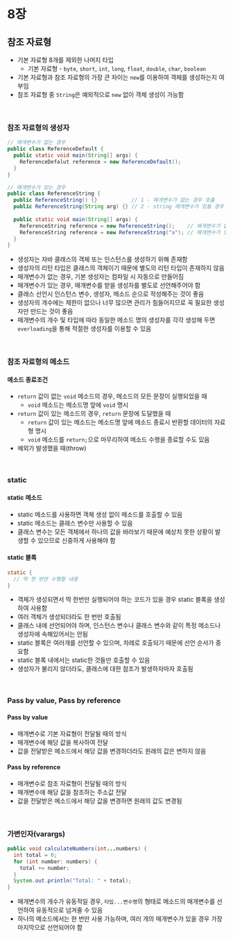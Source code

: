 # 8장
## 참조 자료형
* 기본 자료형 8개를 제외한 나머지 타입
  * 기본 자료형 - `byte`, `short`, `int`, `long`, `float`, `double`, `char`, `boolean`
* 기본 자료형과 참조 자료형의 가장 큰 차이는 `new`를 이용하여 객체를 생성하는지 여부임
* 참조 자료형 중 `String`은 예외적으로 `new` 없이 객체 생성이 가능함
<br>

### 참조 자료형의 생성자
``` java
// 매개변수가 없는 경우
public class ReferenceDefault {
  public static void main(String[] args) {
    ReferenceDefalut reference = new ReferenceDefault();
  }
}

// 매개변수가 있는 경우
public class ReferenceString {
  public ReferenceString() {}           // 1 - 매개변수가 없는 경우 호출
  public ReferenceString(String arg) {} // 2 - string 매개변수가 있을 경우 호출
  
  public static void main(String[] args) {
    ReferenceString reference = new ReferenceString();    // 매개변수가 없으므로 overloading을 통해 1 호출
    ReferenceString reference = new ReferenceString("a"); // 매개변수가 있으므로 overloading을 통해 2 호출
  }
}
```
* 생성자는 자바 클래스의 객체 또는 인스턴스를 생성하기 위해 존재함
* 생성자의 리턴 타입은 클래스의 객체이기 때문에 별도의 리턴 타입이 존재하지 않음
* 매개변수가 없는 경우, 기본 생성자는 컴파일 시 자동으로 만들어짐
* 매개변수가 있는 경우, 매개변수를 받을 생성자를 별도로 선언해주어야 함
* 클래스 선언시 인스턴스 변수, 생성자, 메소드 순으로 작성해주는 것이 좋음
* 생성자의 개수에는 제한이 없으나 너무 많으면 관리가 힘들어지므로 꼭 필요한 생성자만 만드는 것이 좋음
* 매개변수의 개수 및 타입에 따라 동일한 메소드 명의 생성자를 각각 생성해 두면 `overloading`을 통해 적절한 생성자를 이용할 수 있음
<br>

### 참조 자료형의 메소드
#### 메소드 종료조건
* `return` 값이 없는 `void` 메소드의 경우, 메소드의 모든 문장이 실행되었을 때
  * `void` 메소드는 메소드명 앞에 `void` 명시
* `return` 값이 있는 메소드의 경우, `return` 문장에 도달했을 때
  * `return` 값이 있는 메소드는 메소드명 앞에 메소드 종료시 반환할 데이터의 자료형 명시
  * `void` 메소드를 `return;`으로 마무리하여 메소드 수행을 종료할 수도 있음
* 예외가 발생했을 때(throw)
<br>

### static
#### static 메소드
* static 메소드를 사용하면 객체 생성 없이 메소드를 호출할 수 있음
* static 메소드는 클래스 변수만 사용할 수 있음
* 클래스 변수는 모든 객체에서 하나의 값을 바라보기 때문에 예상치 못한 상황이 발생할 수 있으므로 신중하게 사용해야 함

#### static 블록
``` java
static {
  // 딱 한 번만 수행할 내용
}
```
* 객체가 생성되면서 딱 한번만 실행되어야 하는 코드가 있을 경우 static 블록을 생성하여 사용함
* 여러 객체가 생성되더라도 한 번만 호출됨
* 클래스 내에 선언되어야 하며, 인스턴스 변수나 클래스 변수와 같이 특정 메소드나 생성자에 속해있어서는 안됨
* static 블록은 여러개를 선언할 수 있으며, 차례로 호출되기 때문에 선언 순서가 중요함
* static 블록 내에서는 static한 것들만 호출할 수 있음
* 생성자가 불리지 않더라도, 클래스에 대한 참조가 발생하자마자 호출됨
<br>

### Pass by value, Pass by reference
#### Pass by value
* 매개변수로 기본 자료형이 전달될 때의 방식
* 매개변수에 해당 값을 복사하여 전달
* 값을 전달받은 메소드에서 해당 값을 변경하더라도 원래의 값은 변하지 않음

#### Pass by reference
* 매개변수로 참조 자료형이 전달될 때의 방식
* 매개변수에 해당 값을 참조하는 주소값 전달
* 값을 전달받은 메소드에서 해당 값을 변경하면 원래의 값도 변경됨
<br>

### 가변인자(varargs)
``` java
public void calculateNumbers(int...numbers) {
  int total = 0;
  for (int number: numbers) {
    total += number;
  }
  System.out.println("Total: " + total);
}
```
* 매개변수의 개수가 유동적일 경우, `타입...변수명`의 형태로 메소드의 매개변수를 선언하여 유동적으로 넘겨줄 수 있음
* 하나의 메소드에서는 한 번만 사용 가능하며, 여러 개의 매개변수가 있을 경우 가장 마지막으로 선언되어야 함
